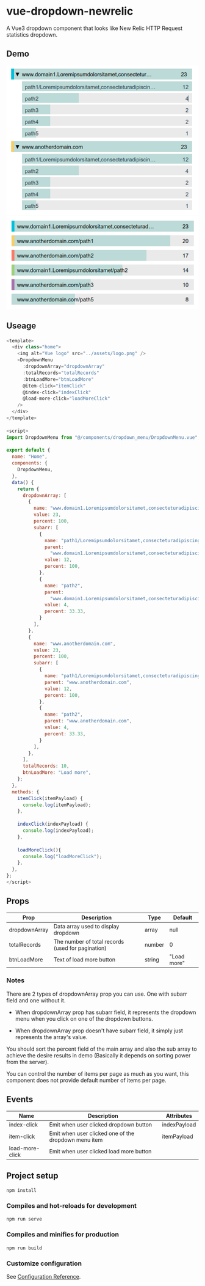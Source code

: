 # vue-dropdown-newrelic

A Vue3 dropdown component that looks like New Relic HTTP Request statistics dropdown.

## Demo

![demo1](src/assets/demo1.png)
![demo2](src/assets/demo2.png)

## Useage
```javascript
<template>
  <div class="home">
    <img alt="Vue logo" src="../assets/logo.png" />
    <DropdownMenu
      :dropdownArray="dropdownArray"
      :totalRecords="totalRecords"
      :btnLoadMore="btnLoadMore"
      @item-click="itemClick"
      @index-click="indexClick"
      @load-more-click="loadMoreClick"
    />
  </div>
</template>

<script>
import DropdownMenu from "@/components/dropdown_menu/DropdownMenu.vue";

export default {
  name: "Home",
  components: {
    DropdownMenu,
  },
  data() {
    return {
      dropdownArray: [
        {
          name: "www.domain1.Loremipsumdolorsitamet,consecteturadipiscingelit.",
          value: 23,
          percent: 100,
          subarr: [
            {
              name: "path1/Loremipsumdolorsitamet,consecteturadipiscingelit.",
              parent:
                "www.domain1.Loremipsumdolorsitamet,consecteturadipiscingelit.",
              value: 12,
              percent: 100,
            },
            {
              name: "path2",
              parent:
                "www.domain1.Loremipsumdolorsitamet,consecteturadipiscingelit.",
              value: 4,
              percent: 33.33,
            }
          ],
        },
        {
          name: "www.anotherdomain.com",
          value: 23,
          percent: 100,
          subarr: [
            {
              name: "path1/Loremipsumdolorsitamet,consecteturadipiscingelit.",
              parent: "www.anotherdomain.com",
              value: 12,
              percent: 100,
            },
            {
              name: "path2",
              parent: "www.anotherdomain.com",
              value: 4,
              percent: 33.33,
            }
          ],
        },
      ],
      totalRecords: 10,
      btnLoadMore: "Load more",
    };
  },
  methods: {
    itemClick(itemPayload) {
      console.log(itemPayload);
    },

    indexClick(indexPayload) {
      console.log(indexPayload);
    },

    loadMoreClick(){
      console.log("loadMoreClick");
    },
  },
};
</script>
```

## Props

|     Prop      	|                    Description                    	| Type   	| Default 	|
|---------------	|---------------------------------------------------	|--------	|---------	|
| dropdownArray 	| Data array used to display dropdown               	| array  	| null    	|
| totalRecords  	| The number of total records (used for pagination) 	| number 	| 0      	|
| btnLoadMore   	| Text of load more button                          	| string 	| "Load more" 	|

### Notes

There are 2 types of dropdownArray prop you can use. One with subarr field and one without it.

* When dropdownArray prop has subarr field, it represents the dropdown menu when you click on one of the dropdown buttons.

* When dropdownArray prop doesn't have subarr field, it simply just represents the array's value.

You should sort the percent field of the main array and also the sub array to achieve the desire results in demo (Basically it depends on sorting power from the server).

You can control the number of items per page as much as you want, this component does not provide default number of items per page.

## Events

| Name        	|                    Description                  	| Attributes              	|
|-------------	|-------------------------------------------------	|---------------------------------	|
| index-click 	| Emit when user clicked dropdown button               	| indexPayload                 	|
| item-click  	| Emit when user clicked one of the dropdown menu item 	| itemPayload 	|
| load-more-click  	| Emit when user clicked load more button 	|  	|

## Project setup
```
npm install
```

### Compiles and hot-reloads for development
```
npm run serve
```

### Compiles and minifies for production
```
npm run build
```

### Customize configuration
See [Configuration Reference](https://cli.vuejs.org/config/).
